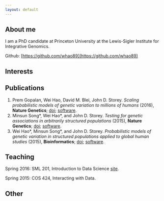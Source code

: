 ```yaml
---
layout: default
---
```


## About me

I am a PhD candidate at Princeton University at the Lewis-Sigler Institute for Integrative Genomics.

Github: [https://github.com/whao89](https://github.com/whao89)

## Interests


## Publications

1. Prem Gopalan, Wei Hao, David M. Blei, John D. Storey. *Scaling probabilistic models of genetic variation to millions of humans* (2016), **Nature Genetics**; [doi](http://dx.doi.org/10.1038/ng.3710); [software](http://github.com/Storeylab/terastructure).
2. Minsun Song\*, Wei Hao\*, and John D. Storey. *Testing for genetic associations in arbitrarily structured populations* (2015), **Nature Genetics**; [doi](http://dx.doi.org/10.1038/ng.3244); [software](http://github.com/StoreyLab/gcatest).
3. Wei Hao\*, Minsun Song\*, and John D. Storey. *Probabilistic models of genetic variation in structured populations applied to global human studies* (2015), **Bioinformatics**; [doi](http://dx.doi.org/10.1093/bioinformatics/btv641); [software](http://github.com/StoreyLab/lfa).


## Teaching

Spring 2016: SML 201, Introduction to Data Science  [site](https://sml201.github.io).

Spring 2015: COS 424, Interacting with Data.

## Other

